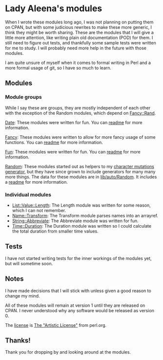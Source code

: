 # Lady Aleena's modules

When I wrote these modules long ago, I was not planning on putting them on CPAN, but with some judicious rewrites to make these more generic, I think they might be worth sharing. These are the modules that I will give a little more attention, like writing plain old documentation (POD) for them. I still need to figure out tests, and thankfully some sample tests were written for me to study. I will probably need more help in the future with those modules.

I am quite unsure of myself when it comes to formal writing in Perl and a more formal usage of git, so I have so much to learn.

## Modules

### Module groups

While I say these are groups, they are mostly independent of each other with the exception of the Random modules, which depend on [Fancy::Rand](lib/Fancy/Rand.pm).

[Date](lib/Date): These modules were written for fun. You can [readme](lib/Date/readme.md) for more information.

[Fancy](lib/Fancy): These modules were written to allow for more fancy usage of some functions. You can [readme](lib/Fancy/readme.md) for more information.

[Fun](lib/Fun): These modules were written for fun. You can [readme](lib/Fun/readme.md) for more information.

[Random](lib/Random): These modules started out as helpers to my [character mutations generator](https://github.com/LadyAleena/Lady_Aleena/blob/master/files/lib/Page/RolePlaying/Character/Mutation.pm), but they have since grown to include generators for many many more things. The data for these modules are in [lib/auto/Random](lib/auto/Random). It includes a [readme](lib/Random/readme.md) for more information.

### Individual modules

- [List::Value::Length](lib/List/Value/Length.pm): The Length module was written for some reason, which I can not remember.
- [Name::Transform](lib/Name/Transform.pm): The Transform module parses names into an arrayref.
- [String::Abbreviate](lib/String/Abbreviate.pm): The Abbreviate module was written for fun.
- [Time::Duration](lib/Time/Duration.pm): The Duration module was written so I could calculate the total duration from smaller time values.

## Tests

I have not started writing tests for the inner workings of the modules yet, but will sometime soon.

## Notes

I have made decisions that I will stick with unless given a good reason to change my mind.

All of these modules will remain at version 1 until they are released on CPAN. I never understood why any software would be released as version 0.

The [license](LICENSE.md) is [The "Artistic License"](https://dev.perl.org/licenses/artistic.html) from perl.org.

## Thanks!

Thank you for dropping by and looking around at the modules.